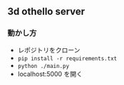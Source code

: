 ## 3d othello server

### 動かし方

- レポジトリをクローン
- `pip install -r requirements.txt`
- `python ./main.py`
- localhost:5000 を開く
